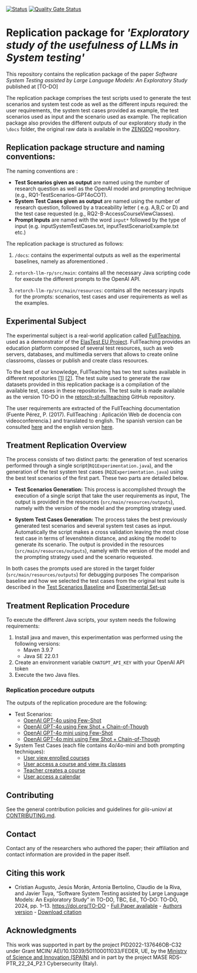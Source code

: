 [![Status](https://github.com/giis-uniovi/samples-giis-template/actions/workflows/test.yml/badge.svg)](https://github.com/giis-uniovi/samples-giis-template/actions)
[![Quality Gate Status](https://sonarcloud.io/api/project_badges/measure?project=my%3Asamples-giis-template&metric=alert_status)](https://sonarcloud.io/summary/new_code?id=my%3Asamples-giis-template)

# Replication package for *'Exploratory study of the usefulness of LLMs in System testing'*

This repository contains the replication package of the paper *Software System Testing assisted by Large Language
Models: An Exploratory Study*
published at [TO-DO]

The replication package comprises the test scripts used to generate the test scenarios and system test code as well
as the different inputs required: the user requirements, the system test cases provided as example, the test scenarios
used as input and the scenario used as example. The replication package also provides the different outputs of our
exploratory study in the `\docs` folder, the original raw data is available in the [ZENODO](TO-DO) repository.

## Replication package structure and naming conventions:

The naming conventions are :

- **Test Scenarios given as output**  are named using the number of research question as well as the OpenAI model and
  prompting technique (e.g., RQ1-TestScenarios-GPT4oCOT).
- **System Test Cases given as output**  are named using the number of research question, followed by a traceability
  letter (
  e.g. A,B,C or D) and the test case requested (e.g., RQ2-B-AccessCourseViewClasses).
- **Prompt Inputs** are named with the word `input*` followed by the type of input (e.g. inputSystemTestCases.txt,
  inputTestScenarioExample.txt etc.)

The replication package is structured as follows:

1. `/docs`: contains the experimental outputs as well as the experimental baselines, namely as aforementioned .

2. `retorch-llm-rp/src/main`: contains all the necessary Java scripting code for execute the different prompts to the
   OpenAI API.

3. `retorch-llm-rp/src/main/resources`: contains all the necessary inputs for the prompts: scenarios, test cases and
   user requirements as well as the examples.

## Experimental Subject

The experimental subject is a real-world application
called [FullTeaching](https://github.com/codeurjc-students/2019-FullTeaching/tree/Angular-Refactor), used as a
demonstrator of the [ElasTest EU Project](https://elastest.eu/). FullTeaching provides an education platform composed
of several test resources, such as web servers, databases, and multimedia servers that allows to create online
classrooms, classes or publish and create class resources.

To the best of our knowledge, FullTeaching has two test suites available in different
repositories [[1]](https://github.com/elastest/full-teaching) [[2]](https://github.com/codeurjc-students/2019-FullTeaching/tree/Angular-Refactor).
The test suite used to generate the raw datasets provided in this replication package is a compilation of the available
test, cases in these repositories. The test suite is made available as the version TO-DO in
the [retorch-st-fullteaching](https://github.com/giis-uniovi/retorch-st-fullteaching) GitHub repository.

The user requirements are extracted of the FullTeaching documentation (Fuente Pérez, P. (2017). FullTeaching :
Aplicación Web de docencia con videoconferencia.) and translated to english. The spanish version can be
consulted [here](/retorch-llm-rp/src/main/resources/input/inputUserRequirements_spa.txt) and the english
version [here](/retorch-llm-rp/src/main/resources/input/inputUserRequirements_en.txt).

## Treatment Replication Overview

The process consists of two distinct parts: the generation of test scenarios performed through a single
script(`RQ1Experimentation.java`),
and the generation of the test system test cases (`RQ2Experimentation.java`) using the best test scenarios of the first
part.
These two parts are detailed below.

- **Test Scenarios Generation:** This process is accomplished through the execution of a single script that take the
  user requirements as input,
  The output is provided in the resources (`src/main/resources/outputs`), namely with the version of the model and the
  prompting strategy used.

- **System Test Cases Generation:** The process takes the best previously generated test scenarios and several system
  test cases as input. Automatically
  the script makes a cross validation leaving the most close test case in terms of levenshtein distance, and asking the
  model to generate its scenario.
  The output is provided in the resources (`src/main/resources/outputs`), namely with the version of the model and the
  prompting strategy used and the scenario requested.

In both cases the prompts used are stored in the target folder  (`src/main/resources/outputs`) for debugging purposes
The comparison baseline and how we selected the test cases from the original test suite is described in
the [Test Scenarios Baseline](docs/RQ1-TestScenarios-Baseline.md)
and [Experimental Set-up](docs/RQ2-ExperimentalSetup.md)

## Treatment Replication Procedure

To execute the different Java scripts, your system needs the following requirements:

1. Install java and maven, this experimentation was performed using the following versions:
    - Maven 3.9.7
    - Java SE 22.0.1
2. Create an environment variable `CHATGPT_API_KEY` with your OpenAI API token
3. Execute the two Java files.

### Replication procedure outputs

The outputs of the replication procedure are the following:

- Test Scenarios:
    - [OpenAI GPT-4o using Few-Shot](/docs/RQ1-TestScenarios-GPT4o-FShot.md)
    - [OpenAI GPT-4o using Few Shot + Chain-of-Though](/docs/RQ1-TestScenarios-GPT4o-CoT.md)
    - [OpenAI GPT-4o mini using Few-Shot](/docs/RQ1-TestScenarios-GPT4o-mini-FShot.md)
    - [OpenAI GPT-4o mini using Few Shot + Chain-of-Though](/docs/RQ1-TestScenarios-GPT4o-mini-CoT.md)
- System Test Cases (each file contains 4o/4o-mini and both prompting techniques):
    - [User view enrolled courses](/docs/RQ2-A-ViewingEnrolledCourses.md)
    - [User access a course and view its classes](/docs/RQ2-B-AccessCourseViewClasses.md)
    - [Teacher creates a course](/docs/RQ2-C-TeacherCreatesCourse.md)
    - [User access a calendar](/docs/RQ2-D-UserAccessCalendar.md)

## Contributing

See the general contribution policies and guidelines for *giis-uniovi* at
[CONTRIBUTING.md](https://github.com/giis-uniovi/.github/blob/main/profile/CONTRIBUTING.md).

## Contact

Contact any of the researchers who authored the paper; their affiliation and contact information are provided in the
paper itself.

## Citing this work

- Cristian Augusto, Jesús Morán, Antonia Bertolino, Claudio de la Riva, and Javier Tuya, “Software System Testing
  assisted by Large Language Models: An Exploratory Study” in TO-DO, TBC, Ed., TO-DO: TO-DO, 2024, pp.
  1–13.   https://doi.org/TO-DO - [Full Paper available](TO-DO) - [Authors version](TO-DO) -
  [Download citation](TO-DO)

## Acknowledgments

This work was supported in part by the project PID2022-137646OB-C32 under Grant MCIN/ AEI/10.13039/501100011033/FEDER,
UE,
by the [Ministry of Science and Innovation (SPAIN)](https://www.ciencia.gob.es/) and in part by the project MASE
RDS-PTR_22_24_P2.1 Cybersecurity (Italy). 
